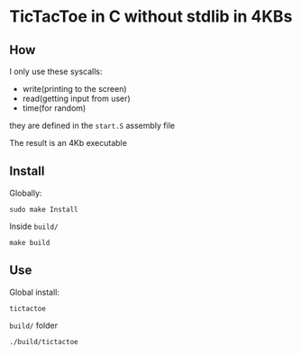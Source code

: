 # TicTacToe in C without stdlib in 4KBs

## How

I only use these syscalls:

 - write(printing to the screen)
 - read(getting input from user)
 - time(for random)

they are defined in the ```start.S``` assembly file

The result is an 4Kb executable

## Install

Globally:

```
sudo make Install
```

Inside ```build/```

```
make build
```

## Use

Global install:

```
tictactoe
```

```build/``` folder

```
./build/tictactoe
```
